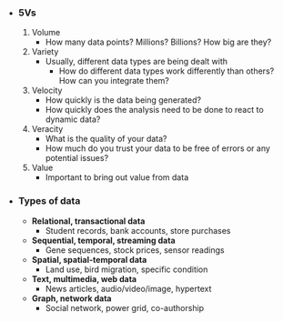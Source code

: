 - ### 5Vs
	1. Volume
		- How many data points? Millions? Billions? How big are they?
	2. Variety
		- Usually, different data types are being dealt with
			- How do different data types work differently than others? How can you integrate them?
	3. Velocity 
		- How quickly is the data being generated? 
		- How quickly does the analysis need to be done to react to dynamic data?
	4. Veracity
		- What is the quality of your data? 
		- How much do you trust your data to be free of errors or any potential issues?
	5. Value
		- Important to bring out value from data

- ### Types of data
	- **Relational, transactional data**
		- Student records, bank accounts, store purchases
	- **Sequential, temporal, streaming data**
		- Gene sequences, stock prices, sensor readings
	- **Spatial, spatial-temporal data**
		- Land use, bird migration, specific condition
	- **Text, multimedia, web data**
		- News articles, audio/video/image, hypertext
	- **Graph, network data**
		- Social network, power grid, co-authorship